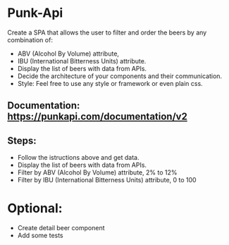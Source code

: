 # Punk-Api
Create a SPA  that allows the user to filter and order the beers by any combination of:
- ABV (Alcohol By Volume) attribute,
- IBU (International Bitterness Units) attribute.
- Display the list of beers with data from APIs.
- Decide the architecture of your components and their communication.
- Style: Feel free to use any style or framework or even plain css.

## Documentation: https://punkapi.com/documentation/v2

## Steps:
- Follow the istructions above and get data.
- Display the list of beers with data from APIs.
- Filter by ABV (Alcohol By Volume) attribute, 2% to 12%
- Filter by IBU (International Bitterness Units) attribute, 0 to 100
# Optional:
- Create detail beer component
- Add some tests
